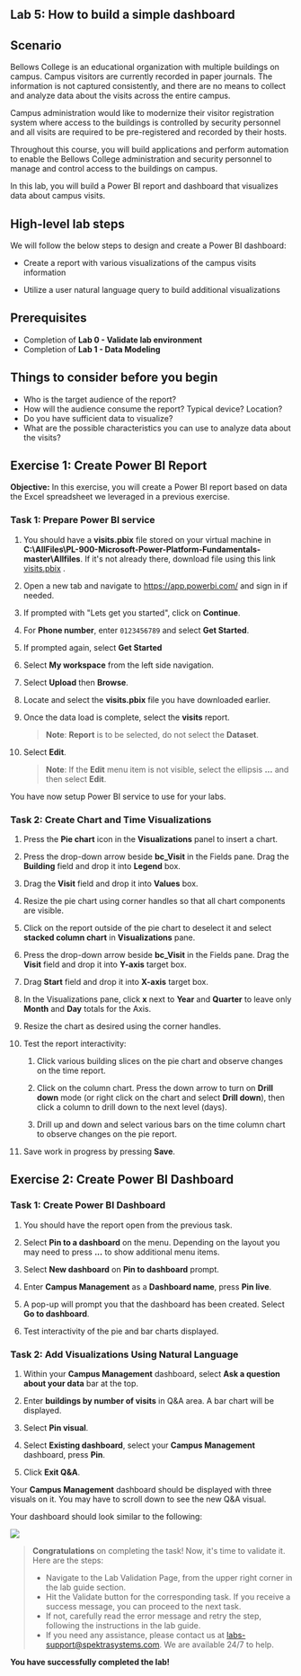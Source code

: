 ## Lab 5: How to build a simple dashboard

## Scenario

Bellows College is an educational organization with multiple buildings on
campus. Campus visitors are currently recorded in paper journals. The
information is not captured consistently, and there are no means to collect and analyze data about the visits across the entire campus.

Campus administration would like to modernize their visitor registration system where access to the buildings is controlled by security personnel and all visits are required to be pre-registered and recorded by their hosts.

Throughout this course, you will build applications and perform automation to enable the Bellows College administration and security personnel to manage and control access to the buildings on campus.

In this lab, you will build a Power BI report and dashboard that visualizes data about campus visits.

## High-level lab steps

We will follow the below steps to design and create a Power BI dashboard:

-   Create a report with various visualizations of the campus visits information

-   Utilize a user natural language query to build additional visualizations

## Prerequisites

- Completion of **Lab 0 - Validate lab environment**
- Completion of **Lab 1 - Data Modeling**

## Things to consider before you begin

-   Who is the target audience of the report?
-   How will the audience consume the report? Typical device? Location?
-   Do you have sufficient data to visualize?
-   What are the possible characteristics you can use to analyze data about the visits?

## Exercise 1: Create Power BI Report

**Objective:** In this exercise, you will create a Power BI report based on data the Excel spreadsheet we leveraged in a previous exercise.

### Task 1: Prepare Power BI service

1.  You should have a **visits.pbix** file stored on your virtual machine in **C:\AllFiles\PL-900-Microsoft-Power-Platform-Fundamentals-master\Allfiles**. If it's not already there, download file using this link [visits.pbix](https://github.com/MicrosoftLearning/PL-900-Microsoft-Power-Platform-Fundamentals/raw/master/Allfiles/visits.pbix) .

1.  Open a new tab and navigate to <https://app.powerbi.com/> and sign in if needed.
   
1.  If prompted with "Lets get you started", click on **Continue**.

1.  For **Phone number**, enter `0123456789` and select **Get Started**.

1.  If prompted again, select **Get Started**

1.  Select **My workspace** from the left side navigation.

1.  Select **Upload** then **Browse**.

1.  Locate and select the **visits.pbix** file you have downloaded earlier. 

1.  Once the data load is complete, select the **visits** report.

    >**Note**: **Report** is to be selected, do not select the **Dataset**.

1.  Select **Edit**. 

    >**Note**: If the **Edit** menu item is not visible, select the ellipsis **...** and then select **Edit**.

You have now setup Power BI service to use for your labs.


### Task 2: Create Chart and Time Visualizations

1.  Press the **Pie chart** icon in the **Visualizations** panel to insert a chart.

2.  Press the drop-down arrow beside **bc_Visit** in the Fields pane. Drag the **Building** field and drop it into **Legend** box.

3.  Drag the **Visit** field and drop it into **Values** box.

4.  Resize the pie chart using corner handles so that all chart components are visible.

5.  Click on the report outside of the pie chart to deselect it and select **stacked column chart** in **Visualizations** pane.

6.  Press the drop-down arrow beside **bc_Visit** in the Fields pane. Drag the **Visit** field and drop it into **Y-axis** target box.

7.  Drag **Start** field and drop it into **X-axis** target box.

8.  In the Visualizations pane, click **x** next to **Year** and **Quarter** to leave only **Month** and **Day** totals for the Axis.

9.  Resize the chart as desired using the corner handles.

10. Test the report interactivity:

    1.  Click various building slices on the pie chart and observe changes on the time report.

    2.  Click on the column chart. Press the down arrow to turn on **Drill
        down** mode (or right click on the chart and select **Drill down**), then click a column to drill down to the next level (days).

    3.  Drill up and down and select various bars on the time column chart to observe changes on the pie report.

11. Save work in progress by pressing **Save**.

## Exercise 2: Create Power BI Dashboard

### Task 1: Create Power BI Dashboard

1.  You should have the report open from the previous task.

2.  Select **Pin to a dashboard** on the menu. Depending on the layout you may need to press **...** to show additional menu items.

3.  Select **New dashboard** on **Pin to dashboard** prompt.

4.  Enter **Campus Management** as a **Dashboard name**, press **Pin live**.

5.  A pop-up will prompt you that the dashboard has been created. Select **Go to dashboard**.

6.  Test interactivity of the pie and bar charts displayed.

### Task 2: Add Visualizations Using Natural Language

1.  Within your **Campus Management** dashboard, select **Ask a question about your data** bar at the top.

2.  Enter **buildings by number of visits** in Q&A area. A bar chart will be displayed.

3.  Select **Pin visual**.

4.  Select **Existing dashboard**, select your **Campus Management** dashboard, press **Pin**.

5.  Click **Exit Q&A**.

Your **Campus Management** dashboard should be displayed with three visuals on it. You may have to scroll down to see the new Q&A visual.

Your dashboard should look similar to the following:

![](media/5-powerbi-result.png)

> **Congratulations** on completing the task! Now, it's time to validate it. Here are the steps:
> - Navigate to the Lab Validation Page, from the upper right corner in the lab guide section.
> - Hit the Validate button for the corresponding task. If you receive a success message, you can proceed to the next task. 
> - If not, carefully read the error message and retry the step, following the instructions in the lab guide.
> - If you need any assistance, please contact us at labs-support@spektrasystems.com. We are available 24/7 to help.

**You have successfully completed the lab!**
